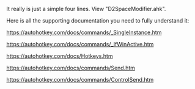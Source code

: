It really is just a simple four lines. View "D2SpaceModifier.ahk".

Here is all the supporting documentation you need to fully understand it:

https://autohotkey.com/docs/commands/_SingleInstance.htm

https://autohotkey.com/docs/commands/_IfWinActive.htm

https://autohotkey.com/docs/Hotkeys.htm

https://autohotkey.com/docs/commands/Send.htm

https://autohotkey.com/docs/commands/ControlSend.htm
